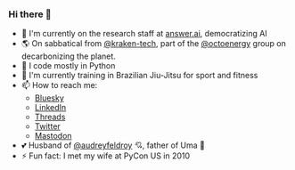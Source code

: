 ### Hi there 👋

- 🤖 I'm currently on the research staff at [answer.ai](https://www.answer.ai/), democratizing AI
- 🌎 On sabbatical from [@kraken-tech](https://github.com/kraken-tech), part of the [@octoenergy](https://github.com/octoenergy) group on decarbonizing the planet.
- 🐍 I code mostly in Python
- 🥋 I'm currently training in Brazilian Jiu-Jitsu for sport and fitness
- 📫 How to reach me:
  -  [Bluesky]([https://twitter.com/pydanny](https://bsky.app/profile/pydanny.bsky.social))
  -  [LinkedIn](https://www.linkedin.com/in/danielfeldroy/)
  -  [Threads](https://www.threads.net/@danielfeldroy)
  -  [Twitter](https://twitter.com/pydanny)
  -  [Mastodon](https://fosstodon.org/@danielfeldroy)
- 💕 Husband of [@audreyfeldroy](https://github.com/audreyfeldroy) 💘, father of Uma 🛴
- ⚡ Fun fact: I met my wife at PyCon US in 2010

